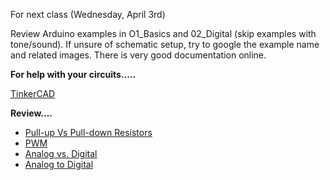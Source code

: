 For next class (Wednesday, April 3rd)

Review Arduino examples in O1_Basics and 02_Digital (skip examples with tone/sound).  If unsure of schematic setup, try to google the example name and related images.  There is very good documentation online.


**For help with your circuits.....**

[TinkerCAD](www.tinkercad.com)

**Review....**

* [Pull-up Vs Pull-down Resistors](https://www.iot-experiments.com/pull-up-pull-down-resistor/)
* [PWM](https://www.arduino.cc/en/Tutorial/PWM)
* [Analog vs. Digital](https://www.arduino.cc/reference/en/language/functions/analog-io/analogwrite/)
* [Analog to Digital](https://learn.sparkfun.com/tutorials/analog-to-digital-conversion/all)
